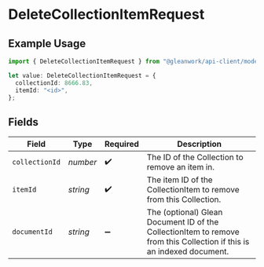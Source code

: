 # DeleteCollectionItemRequest

## Example Usage

```typescript
import { DeleteCollectionItemRequest } from "@gleanwork/api-client/models/components";

let value: DeleteCollectionItemRequest = {
  collectionId: 8666.83,
  itemId: "<id>",
};
```

## Fields

| Field                                                                                                                 | Type                                                                                                                  | Required                                                                                                              | Description                                                                                                           |
| --------------------------------------------------------------------------------------------------------------------- | --------------------------------------------------------------------------------------------------------------------- | --------------------------------------------------------------------------------------------------------------------- | --------------------------------------------------------------------------------------------------------------------- |
| `collectionId`                                                                                                        | *number*                                                                                                              | :heavy_check_mark:                                                                                                    | The ID of the Collection to remove an item in.                                                                        |
| `itemId`                                                                                                              | *string*                                                                                                              | :heavy_check_mark:                                                                                                    | The item ID of the CollectionItem to remove from this Collection.                                                     |
| `documentId`                                                                                                          | *string*                                                                                                              | :heavy_minus_sign:                                                                                                    | The (optional) Glean Document ID of the CollectionItem to remove from this Collection if this is an indexed document. |